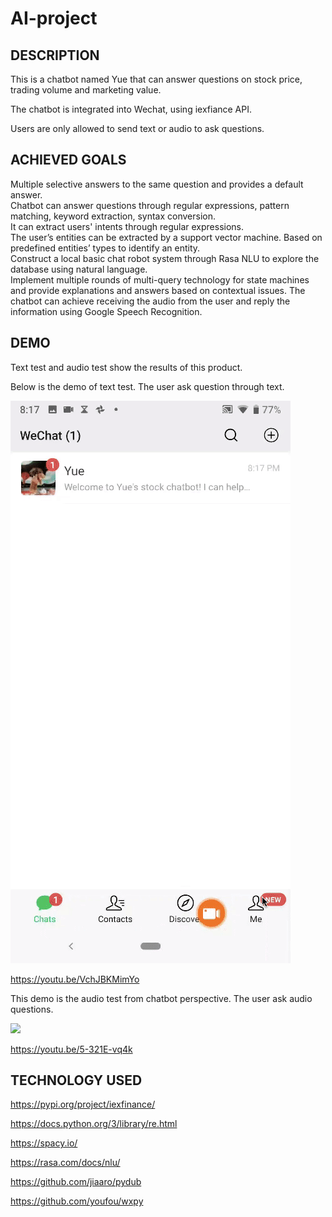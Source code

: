 # AI-project  

## DESCRIPTION
This is a chatbot named Yue that can answer questions on stock price, trading volume and marketing value. 

The chatbot is integrated into Wechat, using iexfiance API.

Users are only allowed to send text or audio to ask questions.    

## ACHIEVED GOALS  
Multiple selective answers to the same question and provides a default answer.  
Chatbot can answer questions through regular expressions, pattern matching, keyword extraction, syntax conversion.  
It can extract users' intents through regular expressions.  
The user’s entities can be extracted by a support vector machine. Based on predefined entities’ types to identify an entity.   
Construct a local basic chat robot system through Rasa NLU to explore the database using natural language.  
Implement multiple rounds of multi-query technology for state machines and provide explanations and answers based on contextual issues.  The chatbot can achieve receiving the audio from the user and reply the information using Google Speech Recognition.


## DEMO
Text test and audio test show the results of this product.  

Below is the demo of text test. The user ask question through text.  

![](text.gif)   

https://youtu.be/VchJBKMimYo  

This demo is the audio test from chatbot perspective. The user ask audio questions.   

![](audio.gif)  

https://youtu.be/5-321E-vq4k

## TECHNOLOGY USED
https://pypi.org/project/iexfinance/  

https://docs.python.org/3/library/re.html  

https://spacy.io/  

https://rasa.com/docs/nlu/  

https://github.com/jiaaro/pydub  

https://github.com/youfou/wxpy  









